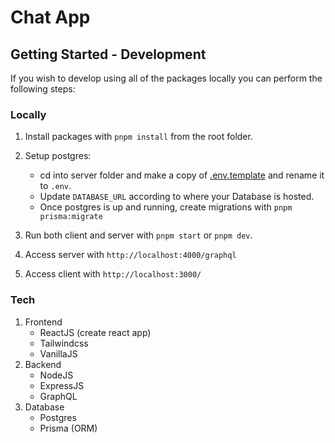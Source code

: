 # Chat App

## Getting Started - Development

If you wish to develop using all of the packages locally you can perform the following steps:

### Locally

1. Install packages with `pnpm install` from the root folder.
2. Setup postgres:
    * cd into server folder and make a copy of [.env.template](./server/.env.template) and rename it to `.env`.
    * Update `DATABASE_URL` according to where your Database is hosted.
    * Once postgres is up and running, create migrations with `pnpm prisma:migrate`

3. Run both client and server with `pnpm start` or `pnpm dev`.
4. Access server with `http://localhost:4000/graphql`
5. Access client with `http://localhost:3000/`

### Tech

1. Frontend
    * ReactJS (create react app)
    * Tailwindcss
    * VanillaJS
2. Backend
    * NodeJS
    * ExpressJS
    * GraphQL
3. Database
    * Postgres
    * Prisma (ORM)
